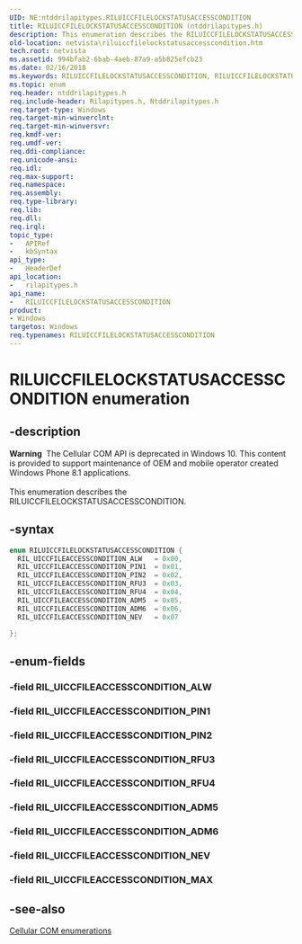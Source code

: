 ```yaml
---
UID: NE:ntddrilapitypes.RILUICCFILELOCKSTATUSACCESSCONDITION
title: RILUICCFILELOCKSTATUSACCESSCONDITION (ntddrilapitypes.h)
description: This enumeration describes the RILUICCFILELOCKSTATUSACCESSCONDITION.
old-location: netvista\riluiccfilelockstatusaccesscondition.htm
tech.root: netvista
ms.assetid: 994bfab2-6bab-4aeb-87a9-a5b825efcb23
ms.date: 02/16/2018
ms.keywords: RILUICCFILELOCKSTATUSACCESSCONDITION, RILUICCFILELOCKSTATUSACCESSCONDITION enumeration [Network Drivers Starting with Windows Vista], RIL_UICCFILEACCESSCONDITION_ADM5, RIL_UICCFILEACCESSCONDITION_ADM6, RIL_UICCFILEACCESSCONDITION_ALW, RIL_UICCFILEACCESSCONDITION_NEV, RIL_UICCFILEACCESSCONDITION_PIN1, RIL_UICCFILEACCESSCONDITION_PIN2, RIL_UICCFILEACCESSCONDITION_RFU3, RIL_UICCFILEACCESSCONDITION_RFU4, netvista.riluiccfilelockstatusaccesscondition, rilapitypes/RILUICCFILELOCKSTATUSACCESSCONDITION, rilapitypes/RIL_UICCFILEACCESSCONDITION_ADM5, rilapitypes/RIL_UICCFILEACCESSCONDITION_ADM6, rilapitypes/RIL_UICCFILEACCESSCONDITION_ALW, rilapitypes/RIL_UICCFILEACCESSCONDITION_NEV, rilapitypes/RIL_UICCFILEACCESSCONDITION_PIN1, rilapitypes/RIL_UICCFILEACCESSCONDITION_PIN2, rilapitypes/RIL_UICCFILEACCESSCONDITION_RFU3, rilapitypes/RIL_UICCFILEACCESSCONDITION_RFU4
ms.topic: enum
req.header: ntddrilapitypes.h
req.include-header: Rilapitypes.h, Ntddrilapitypes.h
req.target-type: Windows
req.target-min-winverclnt:
req.target-min-winversvr:
req.kmdf-ver:
req.umdf-ver:
req.ddi-compliance:
req.unicode-ansi:
req.idl:
req.max-support:
req.namespace:
req.assembly:
req.type-library:
req.lib:
req.dll:
req.irql:
topic_type:
-	APIRef
-	kbSyntax
api_type:
-	HeaderDef
api_location:
-	rilapitypes.h
api_name:
-	RILUICCFILELOCKSTATUSACCESSCONDITION
product:
- Windows
targetos: Windows
req.typenames: RILUICCFILELOCKSTATUSACCESSCONDITION
---
```


# RILUICCFILELOCKSTATUSACCESSCONDITION enumeration


## -description


<div class="alert"><b>Warning</b>  The Cellular COM API is deprecated in Windows 10. This content is provided to support maintenance of OEM and mobile operator created Windows Phone 8.1 applications.</div><div> </div>This enumeration describes the RILUICCFILELOCKSTATUSACCESSCONDITION.


## -syntax


```cpp
enum RILUICCFILELOCKSTATUSACCESSCONDITION {
  RIL_UICCFILEACCESSCONDITION_ALW   = 0x00,
  RIL_UICCFILEACCESSCONDITION_PIN1  = 0x01,
  RIL_UICCFILEACCESSCONDITION_PIN2  = 0x02,
  RIL_UICCFILEACCESSCONDITION_RFU3  = 0x03,
  RIL_UICCFILEACCESSCONDITION_RFU4  = 0x04,
  RIL_UICCFILEACCESSCONDITION_ADM5  = 0x05,
  RIL_UICCFILEACCESSCONDITION_ADM6  = 0x06,
  RIL_UICCFILEACCESSCONDITION_NEV   = 0x07

};
```


## -enum-fields




### -field RIL_UICCFILEACCESSCONDITION_ALW


### -field RIL_UICCFILEACCESSCONDITION_PIN1


### -field RIL_UICCFILEACCESSCONDITION_PIN2


### -field RIL_UICCFILEACCESSCONDITION_RFU3


### -field RIL_UICCFILEACCESSCONDITION_RFU4


### -field RIL_UICCFILEACCESSCONDITION_ADM5


### -field RIL_UICCFILEACCESSCONDITION_ADM6


### -field RIL_UICCFILEACCESSCONDITION_NEV


### -field RIL_UICCFILEACCESSCONDITION_MAX




## -see-also

<a href="https://msdn.microsoft.com/library/windows/hardware/dn946509">Cellular COM enumerations</a>



 

 


